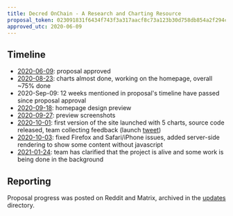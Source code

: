 ```yaml
---
title: Decred OnChain - A Research and Charting Resource
proposal_token: 023091831f6434f743f3a317aacf8c73a123b30d758db854a2f294c0b3341bcc
approved_utc: 2020-06-09
---
```


## Timeline

- [2020-06-09](https://proposals.decred.org/proposals/0230918): proposal approved
- [2020-08-23](updates/20200823.md): charts almost done, working on the homepage, overall ~75% done
- 2020-Sep-09: 12 weeks mentioned in proposal's timeline have passed since proposal approval
- [2020-09-18](updates/20200918.md): homepage design preview
- [2020-09-27](https://twitter.com/withdecred/status/1310323252515004416): preview screenshots
- [2020-10-01](updates/20201001.md): first version of the site launched with 5 charts, source code released, team collecting feedback (launch [tweet](https://twitter.com/_Checkmatey_/status/1311578391221428224))
- [2020-10-03](updates/20201003.md): fixed Firefox and Safari/iPhone issues, added server-side rendering to show some content without javascript
- [2021-01-24](updates/20210124.md): team has clarified that the project is alive and some work is being done in the background

## Reporting

Proposal progress was posted on Reddit and Matrix, archived  in the [updates](https://github.com/decredcommunity/proposals/tree/master/proposals/0230918/updates) directory.
